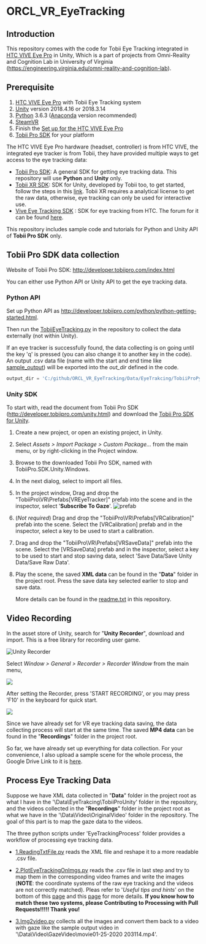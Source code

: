 # ORCL_VR_EyeTracking
## Introduction

This repository comes with the code for Tobii Eye Tracking integrated in [HTC VIVE Eye Pro](https://www.vive.com/us/product/vive-pro/) in Unity, Which is a part of projects from Omni-Reality and Cognition Lab in University of Virginia (https://engineering.virginia.edu/omni-reality-and-cognition-lab).



## Prerequisite

1.  [HTC VIVE Eye Pro](https://www.vive.com/us/product/vive-pro/) with Tobii Eye Tracking system
2.  [Unity](https://unity.com/) version 2018.4.16 or 2018.3.14
3.  [Python](https://www.python.org/) 3.6.3 ([Anaconda](https://www.anaconda.com/) version recommended)
4.  [SteamVR](https://store.steampowered.com/steamvr) 
5.  Finish the [Set up for the HTC VIVE Eye Pro](https://enterprise.vive.com/eu/setup/vive-pro/)
6.  [Tobii Pro SDK](http://developer.tobiipro.com/index.html) for your platform

The HTC VIVE Eye Pro hardware (headset, controller) is from HTC VIVE, the integrated eye tracker is from Tobii, they have provided multiple ways to get access to the eye tracking data:

- [Tobii Pro SDK](http://developer.tobiipro.com/index.html): A general SDK for getting eye tracking data. This repository will use **Python** and **Unity** only.
- [Tobii XR SDK](https://vr.tobii.com/sdk/develop/unity/): SDK for Unity, developed by Tobii too, to get started, follow the steps in this [link](https://vr.tobii.com/sdk/develop/unity/getting-started/vive-pro-eye/). Tobii XR requires a analytical license to get the raw data, otherwise, eye tracking can only be used for interactive use.
- [Vive Eye Tracking SDK](https://developer.vive.com/resources/knowledgebase/vive-sranipal-sdk/) : SDK for eye tracking from HTC. The forum for it can be found [here](https://forum.vive.com/forum/78-vive-eye-tracking-sdk/).

This repository includes sample code and tutorials for Python and Unity  API of **Tobii Pro SDK** only.



## Tobii Pro SDK data collection

Website of Tobii Pro SDK: http://developer.tobiipro.com/index.html

You can either use Python API or Unity API to get the eye tracking data.

### Python API

Set up Python API as http://developer.tobiipro.com/python/python-getting-started.html. 

Then run the [TobiiEyeTracking.py](TobiiEyeTracking.py) in the repository to collect the data externally (not within Unity).

If an eye tracker is successfully found, the data collecting is on going until the key 'q' is pressed (you can also change it to another key in the code). An output .csv data file (name with the start and end time like [sample_output](Data\EyeTrakcing\TobiiProPython\1575497434.5828066-1575497439.7218742.csv)) will be exported into the *out_dir* defined in the code. 

```python
output_dir = 'C:/github/ORCL_VR_EyeTracking/Data/EyeTrakcing/TobiiProPython'
```

 ### Unity SDK

To start with, read the document from Tobii Pro SDK (http://developer.tobiipro.com/unity.html) and download the [Tobii Pro SDK for Unity](https://www.tobiipro.com/product-listing/tobii-pro-sdk/#Download).

1. Create a new project, or open an existing project, in Unity.

2. Select *Assets > Import Package > Custom Package...* from the main menu, or by right-clicking in the Project window.

3. Browse to the downloaded Tobii Pro SDK, named with TobiiPro.SDK.Unity.Windows.

4. In the next dialog, select to import all files.

5. In the project window, Drag and drop the "TobiiPro\VR\Prefabs\[VREyeTracker]" prefab into the scene and in the inspector, select '**Subscribe To Gaze**'. ![prefab](img/prefabs.jpg)

6. (*Not required*) Drag and drop the "TobiiPro\VR\Prefabs\[VRCalibration]" prefab into the scene. Select the [VRCalibration] prefab and in the inspector, select a key to be used to start a calibration.

7. Drag and drop the "TobiiPro\VR\Prefabs\[VRSaveData]" prefab into the scene. Select the [VRSaveData] prefab and in the inspector, select a key to be used to start and stop saving data, select 'Save Data/Save Unity Data/Save Raw Data'. 

8. Play the scene, the saved **XML data** can be found in the "**Data**" folder in the project root. Press the save data key selected earlier to stop and save data.

   More details can be found in the [readme.txt](readme.txt) in this repository.



## Video Recording

 In the asset store of Unity, search for "**Unity Recorder**", download and import. This is a free library for recording user game.

![Unity Recorder](img/Recorder.jpg)

Select *Window > General > Recorder > Recorder Window* from the main menu,

![](img/Recorder2.jpg)



After setting the Recorder, press 'START RECORDING', or you may press 'F10' in the keyboard for quick start.

![](img/Recorder3.jpg)

Since we have already set for VR eye tracking data saving, the data collecting process will start at the same time. The saved **MP4 data** can be found in the "**Recordings**" folder in the project root.

So far, we have already set up everything for data collection. For your convenience, I also upload a sample scene for the whole process, the Google Drive Link to it is [here](https://drive.google.com/open?id=19ZlllVUZl2mWyRrg6JSof5vrMZ5ZkCz5).



## Process Eye Tracking Data

Suppose we have XML data collected in "**Data**" folder in the project root as what I have in the '\Data\EyeTrakcing\TobiiProUnity' folder in the repository, and the videos collected in the "**Recordings**" folder in the project root as what we have in the '\Data\Video\OriginalVideo' folder in the repository. The goal of this part is to map the gaze data to the videos. 

The three python scripts under 'EyeTrackingProcess' folder provides a workflow of processing eye tracking data. 

- [1.ReadingTxtFile.py](EyeTrackingProcess/1.ReadingTxtFile.py) reads the XML file and reshape it to a more readable .csv file.

- [2.PlotEyeTrackingOnImgs.py](EyeTrackingProcess/2.PlotEyeTrackingOnImgs.py) reads the .csv file in last step and try to map them in the corresponding video frames and write the images (**NOTE**: the coordinate systems of the raw eye tracking and the videos are not correctly matched). Pleas refer to '*Useful tips and hints*' on the bottom of this [page](http://developer.tobiipro.com/unity/unity-getting-started.html) and this [page](http://developer.tobiipro.com/commonconcepts/coordinatesystems.html) for more details. **If you know how to match these two systems, please Contributing to Processing with Pull Requests!!!!! Thank you!**

- [3.Img2video.py](EyeTrackingProcess/3.Img2video.py) collects all the images and convert them back to a video with gaze like the sample output video in '\Data\Video\GazeVideo\movie01-25-2020 203114.mp4'.

  





